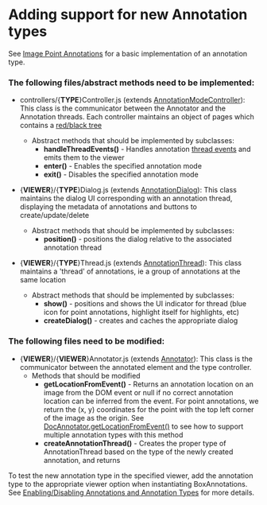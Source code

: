 # Adding support for new Annotation types
See [Image Point Annotations](https://github.com/box/box-annotations/tree/master/src/image) for a basic implementation of an annotation type.

### The following files/abstract methods need to be implemented:
* controllers/{**TYPE**}Controller.js (extends [AnnotationModeController](https://github.com/box/box-annotations/blob/master/src/controllers/AnnotationModeController.js)): This class is the communicator between the Annotator and the Annotation threads. Each controller maintains an object of pages which contains a [red/black tree](https://github.com/mourner/rbush)
    * Abstract methods that should be implemented by subclasses:
        * **handleThreadEvents()** - Handles annotation [thread events](thread.md#events) and emits them to the viewer
        * **enter()** - Enables the specified annotation mode
        * **exit()** - Disables the specified annotation mode

* {**VIEWER**}/{**TYPE**}Dialog.js (extends [AnnotationDialog](https://github.com/box/box-annotations/blob/master/src/AnnotationDialog.js)): This class maintains the dialog UI corresponding with an annotation thread, displaying the metadata of annotations and buttons to create/update/delete
    * Abstract methods that should be implemented by subclasses:
        * **position()** - positions the dialog relative to the associated annotation thread

* {**VIEWER**}/{**TYPE**}Thread.js (extends [AnnotationThread](https://github.com/box/box-annotations/blob/master/src/AnnotationThread.js)): This class maintains a 'thread' of annotations, ie a group of annotations at the same location
    * Abstract methods that should be implemented by subclasses:
        * **show()** - positions and shows the UI indicator for thread (blue icon for point annotations, highlight itself for highlights, etc)
        * **createDialog()** - creates and caches the appropriate dialog

### The following files need to be modified:
* {**VIEWER**}/{**VIEWER**}Annotator.js (extends [Annotator](https://github.com/box/box-annotations/blob/master/src/Annotator.js)): This class is the communicator between the annotated element and the type controller.
    * Methods that should be modified
        * **getLocationFromEvent()** - Returns an annotation location on an image from the DOM event or null if no correct annotation location can be inferred from the event. For point annotations, we return the (x, y) coordinates for the point with the top left corner of the image as the origin. See [DocAnnotator.getLocationFromEvent()](https://github.com/box/box-annotations/blob/master/src/doc/DocAnnotator.js#L145) to see how to support multiple annotation types with this method
        * **createAnnotationThread()** - Creates the proper type of AnnotationThread based on the type of the newly created annotation, and returns


To test the new annotation type in the specified viewer, add the annotation type to the appropriate viewer option when instantiating BoxAnnotations. See [Enabling/Disabling Annotations and Annotation Types](docs/enablingdisabling-annotations-and-annotation-types.md) for more details.
